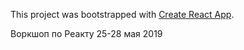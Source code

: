 This project was bootstrapped with [Create React App](https://github.com/facebook/create-react-app).

Воркшоп по Реакту 25-28 мая 2019